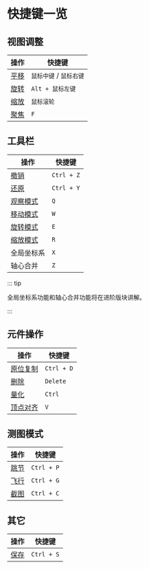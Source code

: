 # 快捷键一览

## 视图调整

| 操作                                       | 快捷键                  |
| ------------------------------------------ | ----------------------- |
| [平移](/start/basic-operation.md#平移视图) | `鼠标中键` / `鼠标右键` |
| [旋转](/start/basic-operation.md#旋转视图) | `Alt + 鼠标左键`        |
| [缩放](/start/basic-operation.md#缩放视图) | `鼠标滚轮`              |
| [聚焦](/start/basic-operation.md#聚焦)     | `F`                     |

## 工具栏

| 操作                                           | 快捷键     |
| ---------------------------------------------- | ---------- |
| [撤销](/start/basic-operation.md#撤销与还原)   | `Ctrl + Z` |
| [还原](/start/basic-operation.md#撤销与还原)   | `Ctrl + Y` |
| [观察模式](/start/basic-operation.md#观察模式) | `Q`        |
| [移动模式](/start/basic-operation.md#移动模式) | `W`        |
| [旋转模式](/start/basic-operation.md#旋转模式) | `E`        |
| [缩放模式](/start/basic-operation.md#缩放模式) | `R`        |
| 全局坐标系                                     | `X`        |
| 轴心合并                                       | `Z`        |

::: tip

全局坐标系功能和轴心合并功能将在进阶版块讲解。

:::

## 元件操作

| 操作                                           | 快捷键     |
| ---------------------------------------------- | ---------- |
| [原位复制](/start/basic-operation.md#复制元件) | `Ctrl + D` |
| [删除](/start/basic-operation.md#删除元件)     | `Delete`   |
| [量化](/start/basic-operation.md#量化)         | `Ctrl`     |
| [顶点对齐](/start/alignment.md#顶点对齐)       | `V`        |

## 测图模式

| 操作                                   | 快捷键     |
| -------------------------------------- | ---------- |
| [跳节](/start/basic-operation.md#跳节) | `Ctrl + P` |
| [飞行](/start/basic-operation.md#飞行) | `Ctrl + G` |
| [截图](/start/basic-operation.md#截图) | `Ctrl + C` |

## 其它

| 操作                                   | 快捷键     |
| -------------------------------------- | ---------- |
| [保存](/start/basic-operation.md#保存) | `Ctrl + S` |
